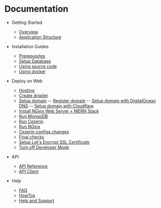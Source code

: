 # Documentation

- Getting Started

  - [Overview](overview.md)
  - [Application Structure](application-structure.md)

- Installation Guides

  - [Prerequisites](prerequisites.md)
  - [Setup Database](setup-database.md)
  - [Using source code](using-source-code.md)
  - [Using docker](using-docker.md)

- Deploy on Web

  - [Hosting](deploy-on-web-hosting.md)
  - [Create droplet](deploy-on-web-droplet.md)
  - [Setup domain](deploy-on-web-domain.md)
  -- [Register domain](deploy-on-web-domain-registration.md)
  -- [Setup domain with DigitalOcean DNS](deploy-on-web-digitalocean.md)
  -- [Setup domain with Cloudflare](deploy-on-web-cloudflare.md)
  - [Install NGinx Web Server + MERN Stack](deploy-on-web-mern.md)
  - [Run MongoDB](deploy-on-web-mongodb.md)
  - [Run Cezerin](deploy-on-web-cezerin.md)
  - [Run NGinx](deploy-on-web-nginx.md)
  - [Cezerin configs changes](deploy-on-web-cezerin-configs.md)
  - [Final checks](deploy-on-web-final-checks.md)
  - [Setup Let's Encrypt SSL Certificate](deploy-on-web-lets-encrypt.md)
  - [Turn off Developer Mode](deploy-on-web-production-mode.md)

- API

  - [API Reference](api)
  - [API Client](https://github.com/cezerin2/cezerin2-client)

- Help
  - [FAQ](faq.md)
  - [HowTos](howtos.md)
  - [Help and Support](help-and-support.md)
